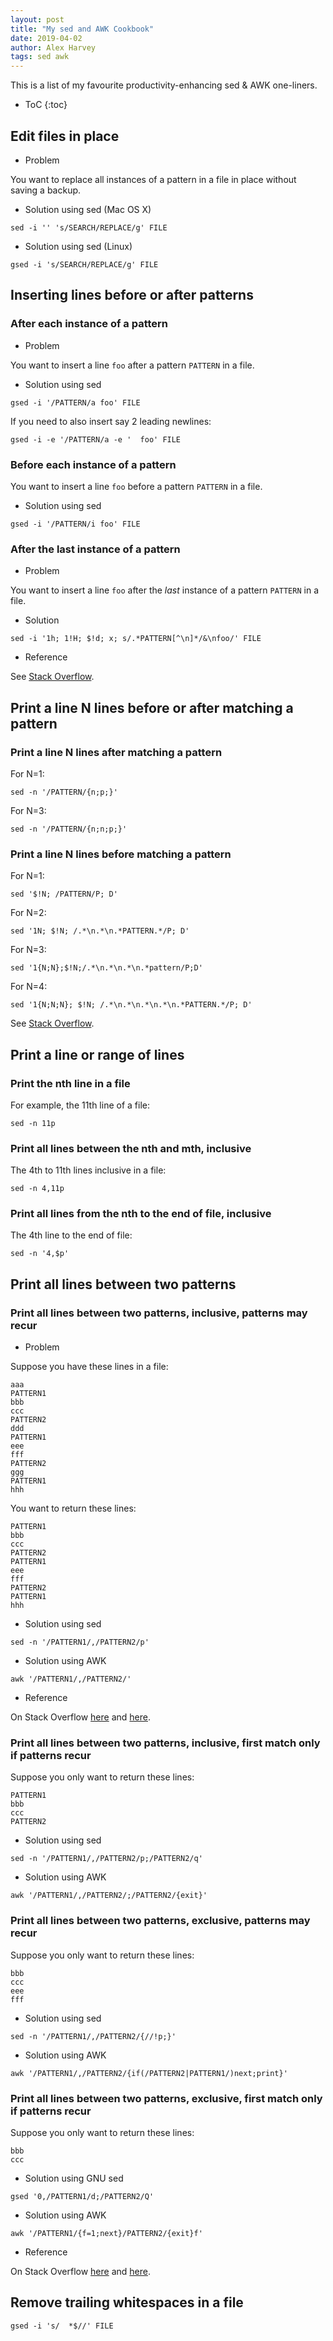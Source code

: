 ```yaml
---
layout: post
title: "My sed and AWK Cookbook"
date: 2019-04-02
author: Alex Harvey
tags: sed awk
---
```


This is a list of my favourite productivity-enhancing sed & AWK one-liners.

- ToC
{:toc}

## Edit files in place

- Problem

You want to replace all instances of a pattern in a file in place without saving a backup.

- Solution using sed (Mac OS X)

```text
sed -i '' 's/SEARCH/REPLACE/g' FILE
```

- Solution using sed (Linux)

```text
gsed -i 's/SEARCH/REPLACE/g' FILE
```

## Inserting lines before or after patterns

### After each instance of a pattern

- Problem

You want to insert a line `foo` after a pattern `PATTERN` in a file.

- Solution using sed

```text
gsed -i '/PATTERN/a foo' FILE
```

If you need to also insert say 2 leading newlines:

```text
gsed -i -e '/PATTERN/a -e '  foo' FILE
```

### Before each instance of a pattern

You want to insert a line `foo` before a pattern `PATTERN` in a file.

- Solution using sed

```text
gsed -i '/PATTERN/i foo' FILE
```

### After the last instance of a pattern

- Problem

You want to insert a line `foo` after the _last_ instance of a pattern `PATTERN` in a file.

- Solution

```text
sed -i '1h; 1!H; $!d; x; s/.*PATTERN[^\n]*/&\nfoo/' FILE
```

- Reference

See [Stack Overflow](https://stackoverflow.com/a/37911473/3787051).

## Print a line N lines before or after matching a pattern

### Print a line N lines after matching a pattern

For N=1:

```text
sed -n '/PATTERN/{n;p;}'
```

For N=3:

```text
sed -n '/PATTERN/{n;n;p;}'
```

### Print a line N lines before matching a pattern

For N=1:

```text
sed '$!N; /PATTERN/P; D'
```

For N=2:

```text
sed '1N; $!N; /.*\n.*\n.*PATTERN.*/P; D'
```

For N=3:

```text
sed '1{N;N};$!N;/.*\n.*\n.*\n.*pattern/P;D'
```

For N=4:

```text
sed '1{N;N;N}; $!N; /.*\n.*\n.*\n.*\n.*PATTERN.*/P; D'
```

See [Stack Overflow](https://unix.stackexchange.com/a/283489/231569).

## Print a line or range of lines

### Print the nth line in a file

For example, the 11th line of a file:

```text
sed -n 11p
```

### Print all lines between the nth and mth, inclusive

The 4th to 11th lines inclusive in a file:

```text
sed -n 4,11p
```

### Print all lines from the nth to the end of file, inclusive

The 4th line to the end of file:

```text
sed -n '4,$p'
```

## Print all lines between two patterns

### Print all lines between two patterns, inclusive, patterns may recur

- Problem

Suppose you have these lines in a file:

```text
aaa
PATTERN1
bbb
ccc
PATTERN2
ddd
PATTERN1
eee
fff
PATTERN2
ggg
PATTERN1
hhh
```

You want to return these lines:

```text
PATTERN1
bbb
ccc
PATTERN2
PATTERN1
eee
fff
PATTERN2
PATTERN1
hhh
```

- Solution using sed

```text
sed -n '/PATTERN1/,/PATTERN2/p'
```

- Solution using AWK

```text
awk '/PATTERN1/,/PATTERN2/'
```

- Reference

On Stack Overflow [here](https://stackoverflow.com/a/38978201/3787051) and [here](https://stackoverflow.com/a/38972737/3787051).

### Print all lines between two patterns, inclusive, first match only if patterns recur

Suppose you only want to return these lines:

```text
PATTERN1
bbb
ccc
PATTERN2
```

- Solution using sed

```text
sed -n '/PATTERN1/,/PATTERN2/p;/PATTERN2/q'
```

- Solution using AWK

```text
awk '/PATTERN1/,/PATTERN2/;/PATTERN2/{exit}'
```

### Print all lines between two patterns, exclusive, patterns may recur

Suppose you only want to return these lines:

```text
bbb
ccc
eee
fff
```

- Solution using sed

```text
sed -n '/PATTERN1/,/PATTERN2/{//!p;}'
```

- Solution using AWK

```text
awk '/PATTERN1/,/PATTERN2/{if(/PATTERN2|PATTERN1/)next;print}'
```

### Print all lines between two patterns, exclusive, first match only if patterns recur

Suppose you only want to return these lines:

```text
bbb
ccc
```

- Solution using GNU sed

```text
gsed '0,/PATTERN1/d;/PATTERN2/Q'
```

- Solution using AWK

```text
awk '/PATTERN1/{f=1;next}/PATTERN2/{exit}f'
```

- Reference

On Stack Overflow [here](https://stackoverflow.com/a/55220428/3787051) and [here](https://stackoverflow.com/a/55222083/3787051).

## Remove trailing whitespaces in a file

```text
gsed -i 's/  *$//' FILE
```

